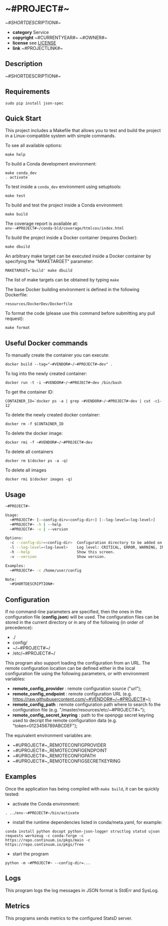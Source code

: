 # ~#PROJECT#~

*~#SHORTDESCRIPTION#~*

* **category**    Service
* **copyright**   ~#CURRENTYEAR#~ ~#OWNER#~
* **license**     see [LICENSE](LICENSE)
* **link**        ~#PROJECTLINK#~


## Description

~#SHORTDESCRIPTION#~


## Requirements

```
sudo pip install json-spec
```

## Quick Start

This project includes a Makefile that allows you to test and build the project in a Linux-compatible system with simple commands.

To see all available options:
```
make help
```

To build a Conda development environment:  
```
make conda_dev
. activate
```

To test inside a `conda_dev` environment using setuptools:  
```
make test
```

To build and test the project inside a Conda environment:  
```
make build
```

The coverage report is available at:  
```env-~#PROJECT#~/conda-bld/coverage/htmlcov/index.html```

To build the project inside a Docker container (requires Docker):
```
make dbuild
```

An arbitrary make target can be executed inside a Docker container by specifying the "MAKETARGET" parameter:
```
MAKETARGET='build' make dbuild
```
The list of make targets can be obtained by typing ```make```


The base Docker building environment is defined in the following Dockerfile:
```
resources/DockerDev/Dockerfile
```

To format the code (please use this command before submitting any pull request):
```
make format
```

## Useful Docker commands

To manually create the container you can execute:
```
docker build --tag="~#VENDOR#~/~#PROJECT#~dev" .
```

To log into the newly created container:
```
docker run -t -i ~#VENDOR#~/~#PROJECT#~dev /bin/bash
```

To get the container ID:
```
CONTAINER_ID=`docker ps -a | grep ~#VENDOR#~/~#PROJECT#~dev | cut -c1-12`
```

To delete the newly created docker container:
```
docker rm -f $CONTAINER_ID
```

To delete the docker image:
```
docker rmi -f ~#VENDOR#~/~#PROJECT#~dev
```

To delete all containers
```
docker rm $(docker ps -a -q)
```

To delete all images
```
docker rmi $(docker images -q)
```


## Usage

```bash
~#PROJECT#~

Usage:
  ~#PROJECT#~ [--config-dir=<config-dir>] [--log-level=<log-level>]
  ~#PROJECT#~ -h | --help
  ~#PROJECT#~ -v | --version

Options:
  -c --config-dir=<config-dir>  Configuration directory to be added on top of the search list
  -l --log-level=<log-level>    Log level: CRITICAL, ERROR, WARNING, INFO, DEBUG, NOTSET
  -h --help                     Show this screen.
  -v --version                  Show version.

Examples:
  ~#PROJECT#~ -c /home/user/config

Note:
  ~#SHORTDESCRIPTION#~
```

## Configuration

If no command-line parameters are specified, then the ones in the configuration file (**config.json**) will be used.
The configuration files can be stored in the current directory or in any of the following (in order of precedence):
* ./
* config/
* ~/~#PROJECT#~/
* /etc/~#PROJECT#~/

This program also support loading the configuration from an URL.
The remote configuration location can be defined either in the local configuration file using the following parameters, or with environment variables:

* **remote_config_provider** : remote configuration source ("url");
* **remote_config_endpoint** : remote configuration URL (e.g. https://raw.githubusercontent.com/~#VENDOR#~/~#PROJECT#~);
* **remote_config_path** : remote configuration path where to search fo the configuration file (e.g. "/master/resources/etc/~#PROJECT#~");
* **remote_config_secret_keyring** : path to the openpgp secret keyring used to decript the remote configuration data (e.g. "token=0123456789ABCDEF");

The equivalent environment variables are:

* ~#UPROJECT#~_REMOTECONFIGPROVIDER
* ~#UPROJECT#~_REMOTECONFIGENDPOINT
* ~#UPROJECT#~_REMOTECONFIGPATH
* ~#UPROJECT#~_REMOTECONFIGSECRETKEYRING


## Examples

Once the application has being compiled with `make build`, it can be quickly tested:

* activate the Conda environment:  
```
. ../env-~#PROJECT#~/bin/activate
```
* install the runtime dependencies listed in conda/meta.yaml, for example:  
```
conda install python docopt python-json-logger structlog statsd ujson requests werkzeug -c conda-forge -c https://repo.continuum.io/pkgs/main -c https://repo.continuum.io/pkgs/free
```
* start the program  
```
python -m ~#PROJECT#~ --config-dir=...
```

## Logs

This program logs the log messages in JSON format is StdErr and SysLog.

## Metrics

This programs sends metrics to the configured StatsD server.
